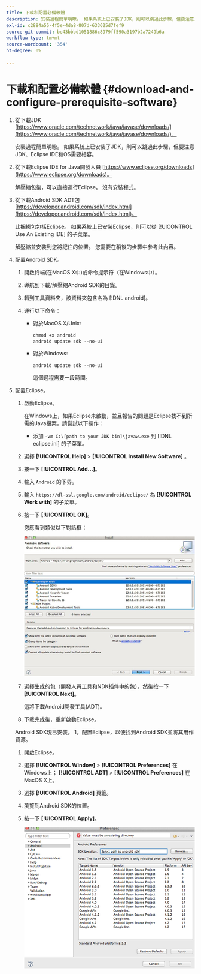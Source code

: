 ```yaml
---
title: 下載和配置必備軟體
description: 安裝過程簡單明瞭。 如果系統上已安裝了JDK，則可以跳過此步驟，但要注意JDK、Eclipse IDE和OS需要相容。
exl-id: c2884a55-4f5e-4da8-807d-633625d7fef9
source-git-commit: be43bbbd1051886c8979ff590a3197b2a7249b6a
workflow-type: tm+mt
source-wordcount: '354'
ht-degree: 0%

---
```


# 下載和配置必備軟體 {#download-and-configure-prerequisite-software}

1. 從下載JDK [https://www.oracle.com/technetwork/java/javase/downloads/](https://www.oracle.com/technetwork/java/javase/downloads/)。

   安裝過程簡單明瞭。 如果系統上已安裝了JDK，則可以跳過此步驟，但要注意JDK、Eclipse IDE和OS需要相容。
1. 從下載Eclipse IDE for Java開發人員 [https://www.eclipse.org/downloads](https://www.eclipse.org/downloads)。

   解壓縮包後，可以直接運行Eclipse。 沒有安裝程式。
1. 從下載Android SDK ADT包 [https://developer.android.com/sdk/index.html](https://developer.android.com/sdk/index.html)。

   此捆綁包包括Eclipse。 如果系統上已安裝Eclipse，則可以從 [!UICONTROL Use An Existing IDE] 的子菜單。

   解壓縮並安裝到您將記住的位置。 您需要在稍後的步驟中參考此內容。
1. 配置Android SDK。
   1. 開啟終端(在MacOS X中)或命令提示符（在Windows中）。
   1. 導航到下載/解壓縮Android SDK的目錄。
   1. 轉到工具資料夾，該資料夾包含名為 [!DNL android]。
   1. 運行以下命令：

      * 對於MacOS X/Unix:

         ```
         chmod +x android 
         android update sdk --no-ui
         ```

      * 對於Windows:

         ```
         android update sdk --no-ui
         ```

         這個過程需要一段時間。

1. 配置Eclipse。
   1. 啟動Eclipse。

      在Windows上，如果Eclipse未啟動，並且報告的問題是Eclipse找不到所需的Java檔案，請嘗試以下操作：

      * 添加 `-vm C:\[path to your JDK bin]\javaw.exe` 到 [!DNL eclipse.ini] 的子菜單。
   1. 選擇  **[!UICONTROL Help]** > **[!UICONTROL Install New Software]** 。
   1. 按一下 **[!UICONTROL Add...]**。
   1. 輸入 `Android` 的下界。
   1. 輸入 `https://dl-ssl.google.com/android/eclipse/` 為 **[!UICONTROL Work with]** 的子菜單。
   1. 按一下 **[!UICONTROL OK]**。

      您應看到類似以下對話框：

      ![](assets/available_software.jpg)

   1. 選擇生成的包（開發人員工具和NDK插件中的包），然後按一下 **[!UICONTROL Next]**。

      這將下載Android開發工具(ADT)。
   1. 下載完成後，重新啟動Eclipse。

   Android SDK現已安裝。 1。配置Eclipse，以便找到Android SDK並將其用作資源。
   1. 開啟Eclipse。
   1. 選擇  **[!UICONTROL Window]** > **[!UICONTROL Preferences]** 在Windows上；  **[!UICONTROL ADT]** > **[!UICONTROL Preferences]** 在MacOS X上。
   1. 選擇 **[!UICONTROL Android]** 頁籤。
   1. 瀏覽到Android SDK的位置。
   1. 按一下 **[!UICONTROL Apply]**。

      ![步驟結果](assets/ss2.jpg)

